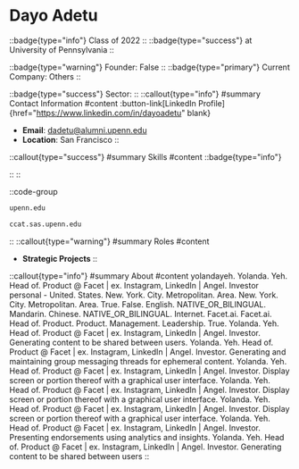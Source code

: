 # Dayo Adetu
::badge{type="info"}
Class of 2022
::
::badge{type="success"}
 at University of Pennsylvania
::

::badge{type="warning"}
Founder: False
::
::badge{type="primary"}
Current Company: Others
::

::badge{type="success"}
Sector: 
::
::callout{type="info"}
#summary
Contact Information
#content
:button-link[LinkedIn Profile]{href="https://www.linkedin.com/in/dayoadetu" blank}
- **Email**: dadetu@alumni.upenn.edu
- **Location**: San Francisco
::

::callout{type="success"}
#summary
Skills
#content
::badge{type="info"}

::
::

::code-group
```bash [University of Pennsylvania]
upenn.edu
```
```bash [AMERICAN RESEARCH INSTITUTE IN TURKEY]
ccat.sas.upenn.edu
```
::
::callout{type="warning"}
#summary
Roles
#content
- **Strategic Projects**
::

::callout{type="info"}
#summary
About
#content
yolandayeh. Yolanda. Yeh. Head of. Product @ Facet | ex. Instagram, LinkedIn | Angel. Investor personal - United. States. New. York. City. Metropolitan. Area. New. York. City. Metropolitan. Area. True. False. English. NATIVE_OR_BILINGUAL. Mandarin. Chinese. NATIVE_OR_BILINGUAL. Internet. Facet.ai. Facet.ai. Head of. Product. Product. Management. Leadership. True. Yolanda. Yeh. Head of. Product @ Facet | ex. Instagram, LinkedIn | Angel. Investor. Generating content to be shared between users. Yolanda. Yeh. Head of. Product @ Facet | ex. Instagram, LinkedIn | Angel. Investor. Generating and maintaining group messaging threads for ephemeral content. Yolanda. Yeh. Head of. Product @ Facet | ex. Instagram, LinkedIn | Angel. Investor. Display screen or portion thereof with a graphical user interface. Yolanda. Yeh. Head of. Product @ Facet | ex. Instagram, LinkedIn | Angel. Investor. Display screen or portion thereof with a graphical user interface. Yolanda. Yeh. Head of. Product @ Facet | ex. Instagram, LinkedIn | Angel. Investor. Display screen or portion thereof with a graphical user interface. Yolanda. Yeh. Head of. Product @ Facet | ex. Instagram, LinkedIn | Angel. Investor. Presenting endorsements using analytics and insights. Yolanda. Yeh. Head of. Product @ Facet | ex. Instagram, LinkedIn | Angel. Investor. Generating content to be shared between users
::
